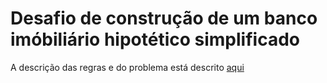 # Desafio de construção de um banco imóbiliário hipotético simplificado

A descrição das regras e do problema está descrito [aqui](DESCRIPTION.md)

